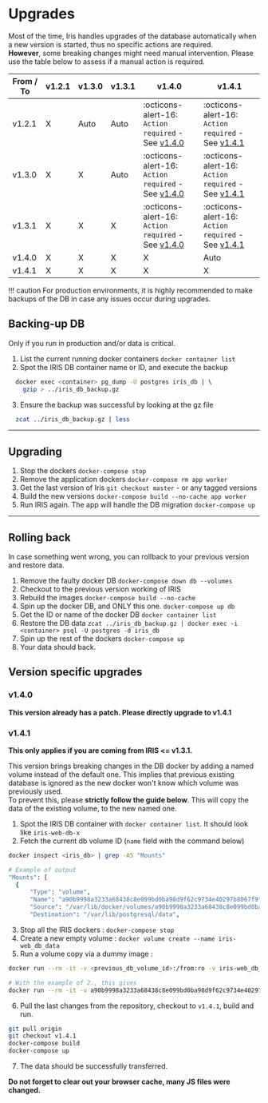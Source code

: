 # Upgrades

Most of the time, Iris handles upgrades of the database automatically when a new version is started, thus no specific actions are required.  
**However**, some breaking changes might need manual intervention.  Please use the table below to assess if a manual action is required. 

| From / To|	v1.2.1|	v1.3.0|	v1.3.1|	v1.4.0| v1.4.1 |
|-----|----|----|----|-----|-----|
v1.2.1|	X|	Auto|	Auto|	:octicons-alert-16: `Action required` - See [v1.4.0](#v140)|:octicons-alert-16: `Action required` - See [v1.4.1](#v141)|
v1.3.0|	X|	X|	Auto|	:octicons-alert-16: `Action required` - See [v1.4.0](#v140)|:octicons-alert-16: `Action required` - See [v1.4.1](#v141)|
v1.3.1|	X|	X|	X|	:octicons-alert-16: `Action required` - See [v1.4.0](#v140)|:octicons-alert-16: `Action required` - See [v1.4.1](#v141)|
v1.4.0|	X|	X|	X|	X|Auto|
v1.4.1 | X| X| X| X | X | 

!!! caution
    For production environments, it is highly recommended to make backups of the DB in case any issues occur during upgrades.  

## Backing-up DB
Only if you run in production and/or data is critical. 

1. List the current running docker containers `docker container list`
2. Spot the IRIS DB container name or ID, and execute the backup

```bash
  docker exec <container> pg_dump -U postgres iris_db | \ 
    gzip > ../iris_db_backup.gz
```

3. Ensure the backup was successful by looking at the gz file 

```bash
  zcat ../iris_db_backup.gz | less 
```

-------------
## Upgrading
1. Stop the dockers ``docker-compose stop``
2. Remove the application dockers ``docker-compose rm app worker``
3. Get the last version of Iris ``git checkout master`` - or any tagged versions
4. Build the new versions ``docker-compose build --no-cache app worker``
5. Run IRIS again. The app will handle the DB migration ``docker-compose up``

-------------

## Rolling back

In case something went wrong, you can rollback to your previous version and restore data. 

1. Remove the faulty docker DB ``docker-compose down db --volumes``
2. Checkout to the previous version working of IRIS 
3. Rebuild the images ``docker-compose build --no-cache``
4. Spin up the docker DB, and ONLY this one. ``docker-compose up db``
5. Get the ID or name of the docker DB ``docker container list``
6. Restore the DB data ``zcat ../iris_db_backup.gz | docker exec -i <container> psql -U postgres -d iris_db``
7. Spin up the rest of the dockers ``docker-compose up``
8. Your data should back.



## Version specific upgrades

### v1.4.0
**This version already has a patch. Please directly upgrade to v1.4.1**

### v1.4.1
**This only applies if you are coming from IRIS <= v1.3.1.**

This version brings breaking changes in the DB docker by adding a named volume instead of the default one.
This implies that previous existing database is ignored as the new docker won't know which volume was previously used.   
To prevent this, please **strictly follow the guide below**. This will copy the data of the existing volume, to the new named one. 

1. Spot the IRIS DB container with ``docker container list``. It should look like `iris-web-db-x`
2. Fetch the current db volume ID (`name` field with the command below)

```bash
docker inspect <iris_db> | grep -A5 "Mounts"

# Example of output
"Mounts": [
  {
      "Type": "volume",
      "Name": "a90b9998a3233a68438c8e099bd0ba98d9f62c9734e40297b8067f9fdb921eb9",
      "Source": "/var/lib/docker/volumes/a90b9998a3233a68438c8e099bd0ba98d9f62c9734e40297b8067f9fdb921eb9/_data",
      "Destination": "/var/lib/postgresql/data",
```
3. Stop all the IRIS dockers : ``docker-compose stop``  
4. Create a new empty volume : ``docker volume create --name iris-web_db_data``   
5. Run a volume copy via a dummy image : 
```bash
docker run --rm -it -v <previous_db_volume_id>:/from:ro -v iris-web_db_data:/to alpine ash -c "cd /from ; cp -av . /to"

# With the example of 2., this gives 
docker run --rm -it -v a90b9998a3233a68438c8e099bd0ba98d9f62c9734e40297b8067f9fdb921eb9:/from:ro -v iris-web_db_data:/to alpine ash -c "cd /from ; cp -av . /to"
```
6. Pull the last changes from the repository, checkout to `v1.4.1`, build and run. 
  
```bash
git pull origin 
git checkout v1.4.1
docker-compose build 
docker-compose up 
```
7. The data should be successfully transferred.

**Do not forget to clear out your browser cache, many JS files were changed.**